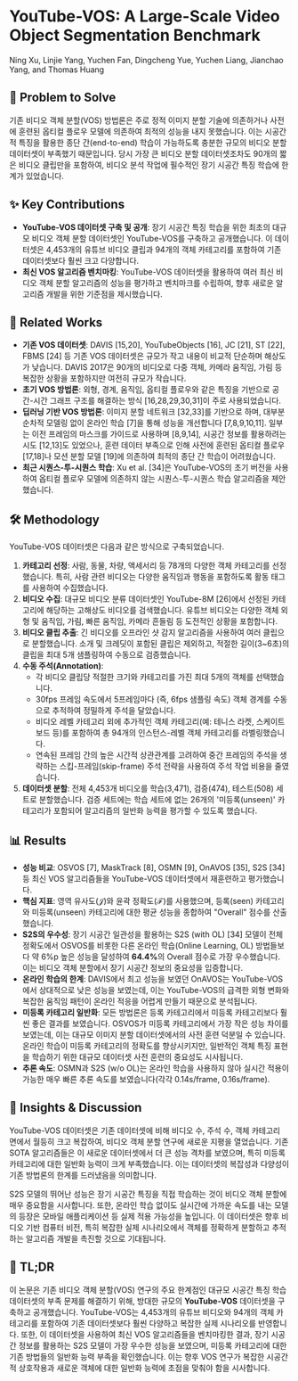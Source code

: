 # YouTube-VOS: A Large-Scale Video Object Segmentation Benchmark

Ning Xu, Linjie Yang, Yuchen Fan, Dingcheng Yue, Yuchen Liang, Jianchao Yang, and Thomas Huang

## 🧩 Problem to Solve

기존 비디오 객체 분할(VOS) 방법론은 주로 정적 이미지 분할 기술에 의존하거나 사전에 훈련된 옵티컬 플로우 모델에 의존하여 최적의 성능을 내지 못했습니다. 이는 시공간적 특징을 활용한 종단 간(end-to-end) 학습이 가능하도록 충분한 규모의 비디오 분할 데이터셋이 부족했기 때문입니다. 당시 가장 큰 비디오 분할 데이터셋조차도 90개의 짧은 비디오 클립만을 포함하여, 비디오 분석 작업에 필수적인 장기 시공간 특징 학습에 한계가 있었습니다.

## ✨ Key Contributions

- **YouTube-VOS 데이터셋 구축 및 공개**: 장기 시공간 특징 학습을 위한 최초의 대규모 비디오 객체 분할 데이터셋인 YouTube-VOS를 구축하고 공개했습니다. 이 데이터셋은 4,453개의 유튜브 비디오 클립과 94개의 객체 카테고리를 포함하여 기존 데이터셋보다 훨씬 크고 다양합니다.
- **최신 VOS 알고리즘 벤치마킹**: YouTube-VOS 데이터셋을 활용하여 여러 최신 비디오 객체 분할 알고리즘의 성능을 평가하고 벤치마크를 수립하여, 향후 새로운 알고리즘 개발을 위한 기준점을 제시했습니다.

## 📎 Related Works

- **기존 VOS 데이터셋**: DAVIS [15,20], YouTubeObjects [16], JC [21], ST [22], FBMS [24] 등 기존 VOS 데이터셋은 규모가 작고 내용이 비교적 단순하며 해상도가 낮습니다. DAVIS 2017은 90개의 비디오로 다중 객체, 카메라 움직임, 가림 등 복잡한 상황을 포함하지만 여전히 규모가 작습니다.
- **초기 VOS 방법론**: 외형, 경계, 움직임, 옵티컬 플로우와 같은 특징을 기반으로 공간-시간 그래프 구조를 해결하는 방식 [16,28,29,30,31]이 주로 사용되었습니다.
- **딥러닝 기반 VOS 방법론**: 이미지 분할 네트워크 [32,33]를 기반으로 하며, 대부분 순차적 모델링 없이 온라인 학습 [7]을 통해 성능을 개선합니다 [7,8,9,10,11]. 일부는 이전 프레임의 마스크를 가이드로 사용하며 [8,9,14], 시공간 정보를 활용하려는 시도 [12,13]도 있었으나, 훈련 데이터 부족으로 인해 사전에 훈련된 옵티컬 플로우 [17,18]나 모션 분할 모델 [19]에 의존하여 최적의 종단 간 학습이 어려웠습니다.
- **최근 시퀀스-투-시퀀스 학습**: Xu et al. [34]은 YouTube-VOS의 초기 버전을 사용하여 옵티컬 플로우 모델에 의존하지 않는 시퀀스-투-시퀀스 학습 알고리즘을 제안했습니다.

## 🛠️ Methodology

YouTube-VOS 데이터셋은 다음과 같은 방식으로 구축되었습니다.

1. **카테고리 선정**: 사람, 동물, 차량, 액세서리 등 78개의 다양한 객체 카테고리를 선정했습니다. 특히, 사람 관련 비디오는 다양한 움직임과 행동을 포함하도록 활동 태그를 사용하여 수집했습니다.
2. **비디오 수집**: 대규모 비디오 분류 데이터셋인 YouTube-8M [26]에서 선정된 카테고리에 해당하는 고해상도 비디오를 검색했습니다. 유튜브 비디오는 다양한 객체 외형 및 움직임, 가림, 빠른 움직임, 카메라 흔들림 등 도전적인 상황을 포함합니다.
3. **비디오 클립 추출**: 긴 비디오를 오프라인 샷 감지 알고리즘을 사용하여 여러 클립으로 분할했습니다. 소개 및 크레딧이 포함된 클립은 제외하고, 적절한 길이(3~6초)의 클립을 최대 5개 샘플링하여 수동으로 검증했습니다.
4. **수동 주석(Annotation)**:
   - 각 비디오 클립당 적절한 크기와 카테고리를 가진 최대 5개의 객체를 선택했습니다.
   - 30fps 프레임 속도에서 5프레임마다 (즉, 6fps 샘플링 속도) 객체 경계를 수동으로 추적하여 정밀하게 주석을 달았습니다.
   - 비디오 레벨 카테고리 외에 추가적인 객체 카테고리(예: 테니스 라켓, 스케이트보드 등)를 포함하여 총 94개의 인스턴스-레벨 객체 카테고리를 라벨링했습니다.
   - 연속된 프레임 간의 높은 시간적 상관관계를 고려하여 중간 프레임의 주석을 생략하는 스킵-프레임(skip-frame) 주석 전략을 사용하여 주석 작업 비용을 줄였습니다.
5. **데이터셋 분할**: 전체 4,453개 비디오를 학습(3,471), 검증(474), 테스트(508) 세트로 분할했습니다. 검증 세트에는 학습 세트에 없는 26개의 '미등록(unseen)' 카테고리가 포함되어 알고리즘의 일반화 능력을 평가할 수 있도록 했습니다.

## 📊 Results

- **성능 비교**: OSVOS [7], MaskTrack [8], OSMN [9], OnAVOS [35], S2S [34] 등 최신 VOS 알고리즘들을 YouTube-VOS 데이터셋에서 재훈련하고 평가했습니다.
- **핵심 지표**: 영역 유사도($\mathcal{J}$)와 윤곽 정확도($\mathcal{F}$)를 사용했으며, 등록(seen) 카테고리와 미등록(unseen) 카테고리에 대한 평균 성능을 종합하여 "Overall" 점수를 산출했습니다.
- **S2S의 우수성**: 장기 시공간 일관성을 활용하는 S2S (with OL) [34] 모델이 전체 정확도에서 OSVOS를 비롯한 다른 온라인 학습(Online Learning, OL) 방법들보다 약 6%p 높은 성능을 달성하여 $\mathbf{64.4\%}$의 Overall 점수로 가장 우수했습니다. 이는 비디오 객체 분할에서 장기 시공간 정보의 중요성을 입증합니다.
- **온라인 학습의 한계**: DAVIS에서 최고 성능을 보였던 OnAVOS는 YouTube-VOS에서 상대적으로 낮은 성능을 보였는데, 이는 YouTube-VOS의 급격한 외형 변화와 복잡한 움직임 패턴이 온라인 적응을 어렵게 만들기 때문으로 분석됩니다.
- **미등록 카테고리 일반화**: 모든 방법론은 등록 카테고리에서 미등록 카테고리보다 훨씬 좋은 결과를 보였습니다. OSVOS가 미등록 카테고리에서 가장 작은 성능 차이를 보였는데, 이는 대규모 이미지 분할 데이터셋에서의 사전 훈련 덕분일 수 있습니다. 온라인 학습이 미등록 카테고리의 정확도를 향상시키지만, 일반적인 객체 특징 표현을 학습하기 위한 대규모 데이터셋 사전 훈련의 중요성도 시사됩니다.
- **추론 속도**: OSMN과 S2S (w/o OL)는 온라인 학습을 사용하지 않아 실시간 적용이 가능한 매우 빠른 추론 속도를 보였습니다(각각 0.14s/frame, 0.16s/frame).

## 🧠 Insights & Discussion

YouTube-VOS 데이터셋은 기존 데이터셋에 비해 비디오 수, 주석 수, 객체 카테고리 면에서 월등히 크고 복잡하여, 비디오 객체 분할 연구에 새로운 지평을 열었습니다. 기존 SOTA 알고리즘들은 이 새로운 데이터셋에서 더 큰 성능 격차를 보였으며, 특히 미등록 카테고리에 대한 일반화 능력이 크게 부족했습니다. 이는 데이터셋의 복잡성과 다양성이 기존 방법론의 한계를 드러냈음을 의미합니다.

S2S 모델의 뛰어난 성능은 장기 시공간 특징을 직접 학습하는 것이 비디오 객체 분할에 매우 중요함을 시사합니다. 또한, 온라인 학습 없이도 실시간에 가까운 속도를 내는 모델의 등장은 모바일 애플리케이션 등 실제 적용 가능성을 높입니다. 이 데이터셋은 향후 비디오 기반 컴퓨터 비전, 특히 복잡한 실제 시나리오에서 객체를 정확하게 분할하고 추적하는 알고리즘 개발을 촉진할 것으로 기대됩니다.

## 📌 TL;DR

이 논문은 기존 비디오 객체 분할(VOS) 연구의 주요 한계점인 대규모 시공간 특징 학습 데이터셋의 부족 문제를 해결하기 위해, 방대한 규모의 **YouTube-VOS** 데이터셋을 구축하고 공개했습니다. YouTube-VOS는 4,453개의 유튜브 비디오와 94개의 객체 카테고리를 포함하여 기존 데이터셋보다 훨씬 다양하고 복잡한 실제 시나리오를 반영합니다. 또한, 이 데이터셋을 사용하여 최신 VOS 알고리즘들을 벤치마킹한 결과, 장기 시공간 정보를 활용하는 S2S 모델이 가장 우수한 성능을 보였으며, 미등록 카테고리에 대한 기존 방법들의 일반화 능력 부족을 확인했습니다. 이는 향후 VOS 연구가 복잡한 시공간적 상호작용과 새로운 객체에 대한 일반화 능력에 초점을 맞춰야 함을 시사합니다.
